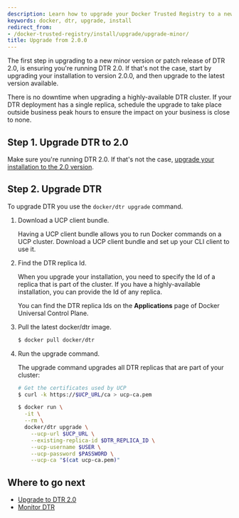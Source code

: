 ```yaml
---
description: Learn how to upgrade your Docker Trusted Registry to a new minor version or patch release.
keywords: docker, dtr, upgrade, install
redirect_from:
- /docker-trusted-registry/install/upgrade/upgrade-minor/
title: Upgrade from 2.0.0
---
```


The first step in upgrading to a new minor version or patch release of DTR 2.0,
is ensuring you're running DTR 2.0. If that's not the case, start by upgrading
your installation to version 2.0.0, and then upgrade to the latest version
available.

There is no downtime when upgrading a highly-available DTR cluster. If your
DTR deployment has a single replica, schedule the upgrade to take place outside
business peak hours to ensure the impact on your business is close to none.

## Step 1. Upgrade DTR to 2.0

Make sure you're running DTR 2.0. If that's not the case, [upgrade your
installation to the 2.0 version](upgrade-major.md).

## Step 2. Upgrade DTR

To upgrade DTR you use the `docker/dtr upgrade` command.

1.  Download a UCP client bundle.

    Having a UCP client bundle allows you to run Docker commands on a UCP
    cluster. Download a UCP client bundle and set up your CLI client to use it.

2.  Find the DTR replica Id.

    When you upgrade your installation, you need to specify the Id of a replica
    that is part of the cluster. If you have a highly-available installation,
    you can provide the Id of any replica.

    You can find the DTR replica Ids on the **Applications** page of Docker
    Universal Control Plane.

3.  Pull the latest docker/dtr image.

    ```bash
    $ docker pull docker/dtr
    ```

4.  Run the upgrade command.

    The upgrade command upgrades all DTR replicas that are part of your cluster:

    ```bash
    # Get the certificates used by UCP
    $ curl -k https://$UCP_URL/ca > ucp-ca.pem

    $ docker run \
      -it \
      --rm \
      docker/dtr upgrade \
        --ucp-url $UCP_URL \
        --existing-replica-id $DTR_REPLICA_ID \
        --ucp-username $USER \
        --ucp-password $PASSWORD \
        --ucp-ca "$(cat ucp-ca.pem)"
    ```

## Where to go next

* [Upgrade to DTR 2.0](upgrade-major.md)
* [Monitor DTR](../../monitor-troubleshoot/index.md)